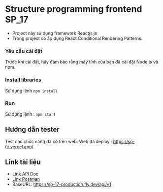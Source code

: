 # Structure programming frontend SP_17


- Project này sử dụng framework Reactjs js
- Trong project có áp dụng React Conditional Rendering Patterns. 

### Yêu cầu cài đặt
Trước khi cài đặt, hãy đảm bảo rằng máy tính của bạn đã cài đặt Node.js và npm.

### Install libraries

Sử dụng lệnh `npm install`

### Run

Sử dụng lệnh : `npm start`


## Hướng dẫn tester
Test các chức năng đã có trên web.
Web đã deploy : https://sp-fe.vercel.app/

## Link tài liệu
<ul>
  <li><a href="https://husteduvn.sharepoint.com/:x:/s/IT44922022I-CGiang/EY666IL81J1HtFxlS2VlZRUB4jN1OfpGH_LN2Tg2Gj_5pQ?e=vp5ZuN">Link API Doc</a></li>
  <li><a href="https://www.postman.com/lunar-star-420883/workspace/sp-17/overview">Link Postman</a></li>
  <li>BaseURL: <a href="https://sp-17-production.fly.dev/api/v1">https://sp-17-production.fly.dev/api/v1</a></li>
</ul>
